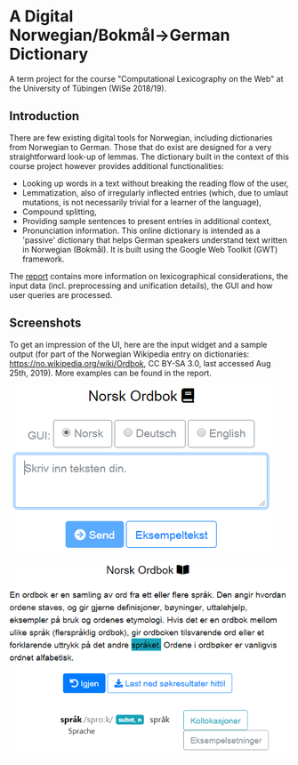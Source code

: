 # A Digital Norwegian/Bokmål→German Dictionary

A term project for the course "Computational Lexicography on the Web" at the University of Tübingen (WiSe 2018/19).

## Introduction

There are few existing digital tools for Norwegian, including dictionaries from Norwegian to German. Those that do exist are designed for a very straightforward look-up of lemmas. The dictionary built in the context of this course project however provides additional functionalities:
- Looking up words in a text without breaking the reading flow of the user,
- Lemmatization, also of irregularly inflected entries (which, due to umlaut mutations, is not necessarily trivial for a learner of the language),
- Compound splitting,
- Providing sample sentences to present entries in additional context,
- Pronunciation information.
This online dictionary is intended as a 'passive' dictionary that helps German speakers understand text written in Norwegian (Bokmål). It is built
using the Google Web Toolkit (GWT) framework.

The [report](/doc/Report.pdf) contains more information on lexicographical considerations, the input data (incl. preprocessing and unification details), the GUI and how user queries are processed.

## Screenshots

To get an impression of the UI, here are the input widget and a sample output (for part of the Norwegian Wikipedia entry on dictionaries: https://no.wikipedia.org/wiki/Ordbok, CC BY-SA 3.0, last accessed Aug 25th, 2019). More examples can be found in the report.

![Input](/doc/input-2.PNG)

![Output](/doc/output.PNG)